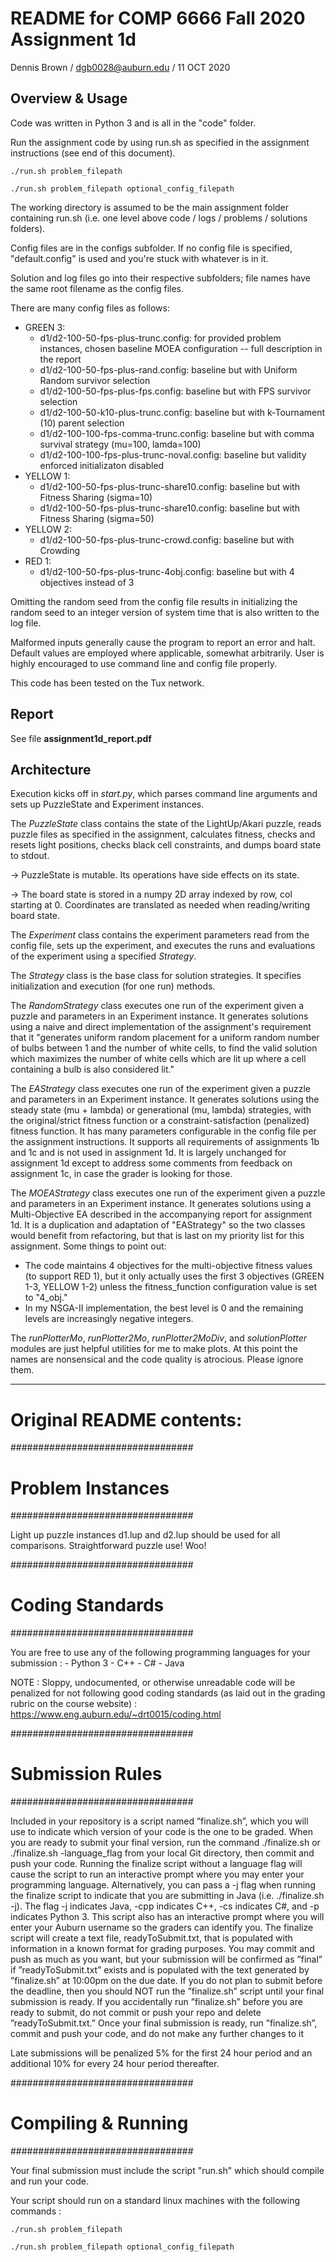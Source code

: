 # README for COMP 6666 Fall 2020 Assignment 1d
Dennis Brown / dgb0028@auburn.edu / 11 OCT 2020

## Overview & Usage

Code was written in Python 3 and is all in the "code" folder.

Run the assignment code by using run.sh as specified in the assignment instructions (see end of this document).
```
./run.sh problem_filepath
```
```
./run.sh problem_filepath optional_config_filepath
```

The working directory is assumed to be the main assignment folder containing run.sh (i.e. one level above code / logs / problems / solutions folders).

Config files are in the configs subfolder. If no config file is specified, "default.config" is used and you're stuck with whatever is in it.

Solution and log files go into their respective subfolders; file names have the same root filename as the config files.

There are many config files as follows:
* GREEN 3:
    * d1/d2-100-50-fps-plus-trunc.config: for provided problem instances, chosen baseline MOEA configuration -- full description in the report
    * d1/d2-100-50-fps-plus-rand.config: baseline but with Uniform Random survivor selection
    * d1/d2-100-50-fps-plus-fps.config: baseline but with FPS survivor selection
    * d1/d2-100-50-k10-plus-trunc.config: baseline but with k-Tournament (10) parent selection
    * d1/d2-100-100-fps-comma-trunc.config: baseline but with comma survival strategy (mu=100, lamda=100)
    * d1/d2-100-100-fps-plus-trunc-noval.config: baseline but validity enforced initializaton disabled
* YELLOW 1:
    * d1/d2-100-50-fps-plus-trunc-share10.config: baseline but with Fitness Sharing (sigma=10)
    * d1/d2-100-50-fps-plus-trunc-share10.config: baseline but with Fitness Sharing (sigma=50)
* YELLOW 2:
    * d1/d2-100-50-fps-plus-trunc-crowd.config: baseline but with Crowding
* RED 1:
    * d1/d2-100-50-fps-plus-trunc-4obj.config: baseline but with 4 objectives instead of 3

Omitting the random seed from the config file results in initializing the random seed to an integer version of system time that is also written to the log file.

Malformed inputs generally cause the program to report an error and halt. Default values are employed where applicable, somewhat arbitrarily. User is highly encouraged to use command line and config file properly.

This code has been tested on the Tux network.

## Report

See file **assignment1d_report.pdf**

## Architecture

Execution kicks off in *start.py*, which parses command line arguments and sets up PuzzleState and Experiment instances.

The *PuzzleState* class contains the state of the LightUp/Akari puzzle, reads puzzle files as specified in the assignment, calculates fitness, checks and resets light positions, checks black cell constraints, and dumps board state to stdout.

&rarr; PuzzleState is mutable. Its operations have side effects on its state.

&rarr; The board state is stored in a numpy 2D array indexed by row, col starting at 0. Coordinates are translated as needed when reading/writing board state.

The *Experiment* class contains the experiment parameters read from the config file, sets up the experiment, and executes the runs and evaluations of the experiment using a specified *Strategy*.

The *Strategy* class is the base class for solution strategies. It specifies
initialization and execution (for one run) methods.

The *RandomStrategy* class executes one run of the experiment given
a puzzle and parameters in an Experiment instance. It generates
solutions using a naive and direct implementation of the assignment's requirement
that it "generates uniform random placement for a uniform random number of
bulbs between 1 and the number of white cells, to find the valid solution which
maximizes the number of white cells which are lit up where a cell containing a
bulb is also considered lit."

The *EAStrategy* class executes one run of the experiment given
a puzzle and parameters in an Experiment instance. It generates
solutions using the steady state (mu + lambda) or generational (mu, lambda)
strategies, with the original/strict fitness function or a
constraint-satisfaction (penalized) fitness function. It has many
parameters configurable in the config file per the assignment instructions.
It supports all requirements of assignments 1b and 1c and is not used in
assignment 1d. It is largely unchanged for assignment 1d except to address
some comments from feedback on assignment 1c, in case the grader is looking
for those.

The *MOEAStrategy* class executes one run of the experiment given
a puzzle and parameters in an Experiment instance. It generates
solutions using a Multi-Objective EA described in the accompanying report
for assignment 1d. It is a duplication and adaptation of "EAStrategy" so
the two classes would benefit from refactoring, but that is last on my
priority list for this assignment. Some things to point out:
* The code maintains 4 objectives for the multi-objective fitness values
(to support RED 1), but it only actually uses the first 3 objectives
(GREEN 1-3, YELLOW 1-2) unless the fitness_function configuration value is set to "4_obj."
* In my NSGA-II implementation, the best level is 0 and the remaining levels
are increasingly negative integers.

The *runPlotterMo*, *runPlotter2Mo*, *runPlotter2MoDiv*, and *solutionPlotter*
modules are just
helpful utilities for me to make plots. At this point the names are
nonsensical and the code quality is atrocious. Please ignore them.


------------

# Original README contents:
#################################
#	Problem Instances	#
#################################

Light up puzzle instances d1.lup and d2.lup should be used for all comparisons. Straightforward puzzle use! Woo!

#################################
#	Coding Standards	#
#################################

You are free to use any of the following programming languages for your submission :
	- Python 3
	- C++
	- C#
	- Java

NOTE : Sloppy, undocumented, or otherwise unreadable code will be penalized for not following good coding standards (as laid out in the grading rubric on the course website) : https://www.eng.auburn.edu/~drt0015/coding.html

#################################
#	Submission Rules	#
#################################

Included in your repository is a script named ”finalize.sh”, which you will use to indicate which version of your code is the one to be graded. When you are ready to submit your final version, run the command ./finalize.sh or ./finalize.sh -language_flag from your local Git directory, then commit and push your code. Running the finalize script without a language flag will cause the script to run an interactive prompt where you may enter your programming language. Alternatively, you can pass a -j flag when running the finalize script to indicate that you are submitting in Java (i.e. ./finalize.sh -j). The flag -j indicates Java, -cpp indicates C++, -cs indicates C#, and -p indicates Python 3. This script also has an interactive prompt where you will enter your Auburn username so the graders can identify you. The finalize script will create a text file, readyToSubmit.txt, that is populated with information in a known format for grading purposes. You may commit and push as much as you want, but your submission will be confirmed as ”final” if ”readyToSubmit.txt” exists and is populated with the text generated by ”finalize.sh” at 10:00pm on the due date. If you do not plan to submit before the deadline, then you should NOT run the ”finalize.sh” script until your final submission is ready. If you accidentally run ”finalize.sh” before you are ready to submit, do not commit or push your repo and delete ”readyToSubmit.txt.” Once your final submission is ready, run ”finalize.sh”, commit and push your code, and do not make any further changes to it

Late submissions will be penalized 5% for the first 24 hour period and an additional 10% for every 24 hour period thereafter.

#################################
#       Compiling & Running	#
#################################

Your final submission must include the script "run.sh" which should compile and run your code.

Your script should run on a standard linux machines with the following commands :
```
./run.sh problem_filepath
```
```
./run.sh problem_filepath optional_config_filepath
```
